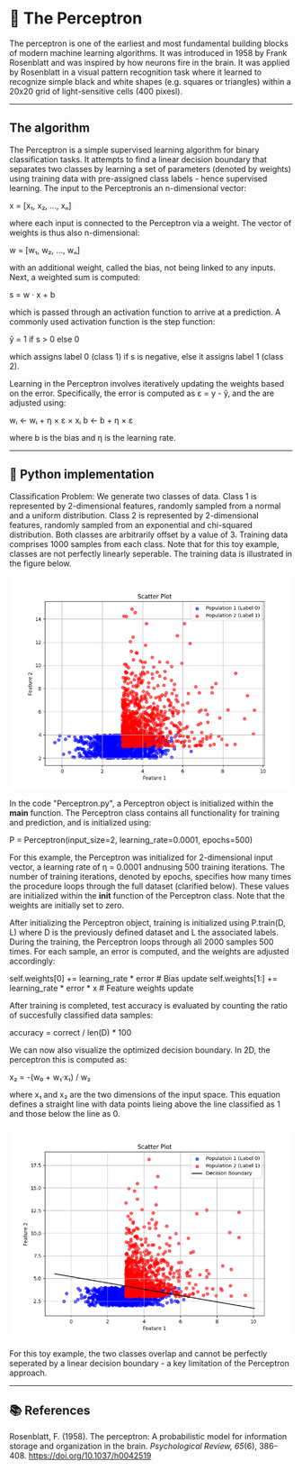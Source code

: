 # 🧠 The Perceptron

The perceptron is one of the earliest and most fundamental building blocks of modern machine learning algorithms. It was introduced in 1958 by Frank Rosenblatt and was inspired by how neurons fire in the brain. It was applied by Rosenblatt in a visual pattern recognition task where it learned to recognize simple black and white shapes (e.g. squares or triangles) within a 20x20 grid of light-sensitive cells (400 pixesl). 

---

## The algorithm

The Perceptron is a simple supervised learning algorithm for binary classification tasks. It attempts to find a linear decision boundary that separates two classes by learning a set of parameters (denoted by weights) using training data with pre-assigned class labels - hence supervised learning. The input to the Perceptronis an n-dimensional vector: 

x = [x₁, x₂, ..., xₙ]

where each input is connected to the Perceptron via a weight. The vector of weights is thus also n-dimensional: 


w = [w₁, w₂, ..., wₙ]

with an additional weight, called the bias, not being linked to any inputs. Next, a weighted sum is computed:

s = w · x + b

which is passed through an activation function to arrive at a prediction. A commonly used activation function is the step function: 

ŷ = 1 if s > 0 else 0

which assigns label 0 (class 1) if s is negative, else it assigns label 1 (class 2). 

Learning in the Perceptron involves iteratively updating the weights based on the error. Specifically, the error is computed as ε = y - ŷ, and the are adjusted using:

wᵢ ← wᵢ + η × ε × xᵢ
b ← b + η × ε

where b is the bias and η is the learning rate. 

---

## 🚀 Python implementation

Classification Problem: We generate two classes of data. Class 1 is represented by 2-dimensional features, randomly sampled from a normal and a uniform distribution. Class 2 is represented by 2-dimensional features, randomly sampled from an exponential and chi-squared distribution. Both classes are arbitrarily offset by a value of 3. Training data comprises 1000 samples from each class. Note that for this toy example, classes are not perfectly linearly seperable. The training data is illustrated in the figure below. 

![Figure 1: ](images/Figure1.png)

In the code "Perceptron.py", a Perceptron object is initialized within the __main__ function. The Perceptron class contains all functionality for training and prediction, and is initialized using: 

P = Perceptron(input_size=2, learning_rate=0.0001, epochs=500)

For  this example, the Perceptron was initialized for 2-dimensional input vector, a learning rate of η = 0.0001 andnusing 500 training iterations. The number of training iterations, denoted by epochs, specifies how many times the procedure loops through the full dataset (clarified below). These values are initialized within the __init__ function of the Perceptron class. Note that the weights are initially set to zero. 

After initializing the Perceptron object, training is initialized using P.train(D, L) where D is the previously defined dataset and L the associated labels. During the training, the Perceptron loops through all 2000 samples 500 times. For each sample, an error is computed, and the weights are adjusted accordingly:

self.weights[0] += learning_rate * error       # Bias update
self.weights[1:] += learning_rate * error * x  # Feature weights update

After training is completed, test accuracy is evaluated by counting the ratio of succesfully classified data samples: 

accuracy = correct / len(D) * 100

We can now also visualize the optimized decision boundary. In 2D, the perceptron this is computed as: 

x₂ = -(w₀ + w₁·x₁) / w₂

where x₁ and x₂ are the two dimensions of the input space. This equation defines a straight line with data points lieing above the line classified as 1 and those below the line as 0. 

![Figure 1: ](images/Figure2.png)

For this toy example, the two classes overlap and cannot be perfectly seperated by a linear decision boundary - a key limitation of the Perceptron approach. 


---

## 📚 References

Rosenblatt, F. (1958). The perceptron: A probabilistic model for information storage and organization in the brain. *Psychological Review, 65*(6), 386–408. https://doi.org/10.1037/h0042519

